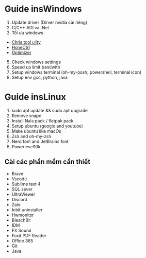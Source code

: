 # Guide insWindows

1. Update driver (Dirver nvidia cài riêng)
2. C/C++ AOI và .Net
4. Tối ưu windows
  - [Chris tool ulity](https://github.com/ChrisTitusTech/winutil)
  - [HoneCtrl](https://github.com/auraside/HoneCtrl)
  - [Optimizer](https://github.com/hellzerg/optimizer/releases)
5. Check windows settings
6. Speed up limit bandwith
7. Setup windows terminal (oh-my-posh, powershell, terminal icon)
8. Setup env gcc, python, java

# Guide insLinux
1. sudo apt update && sudo apt upgrade
2. Remove snapd
3. Install Nala pack / flatpak pack
4. Setup ubuntu (google and youtube)
5. Make ubuntu like macOs
6. Zsh and oh-my-zsh
7. Nerd font and JetBrains font
8. Powerlevel10k

## Cài các phần mềm cần thiết
  - Brave
  - Vscode
  - Sublime text 4
  - SQL sever
  - UltraViewer
  - Discord
  - Zalo
  - Iobit uninstaller
  - Hwmonitor
  - BleachBit
  - IDM
  - FX Sound
  - Foxit PDF Reader
  - Office 365
  - Git
  - Java
